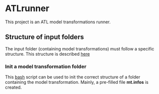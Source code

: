 # ATLrunner

This project is an ATL model transformations runner.

## Structure of input folders

The input folder (containing model transformations) must follow a specific structure. This structure is described [here](https://github.com/ferdjoukh/ATLrunner/blob/master/documentation/tranformations-folder.md)

### Init a model transformation folder

This [bash](https://github.com/ferdjoukh/ATLrunner/blob/master/init-MT.sh) script can be used to init the correct structure of a folder containing the model transformation.
Mainly, a pre-filled file **mt.infos** is created.